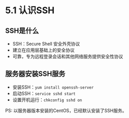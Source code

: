 # 5.1 认识SSH

## SSH是什么

* SSH：Secure Shell 安全外壳协议
* 建立在应用层基础上的安全协议
* 可靠，专为远程登录会话和其他网络服务提供安全性协议
  
## 服务器安装SSH服务

* 安装SSH：`yum install openssh-server`
* 启动SSH：`service sshd start`
* 设置开机运行：`chkconfig sshd on`

PS: 以服务器版本安装的CentOS，已经默认安装了SSH服务。